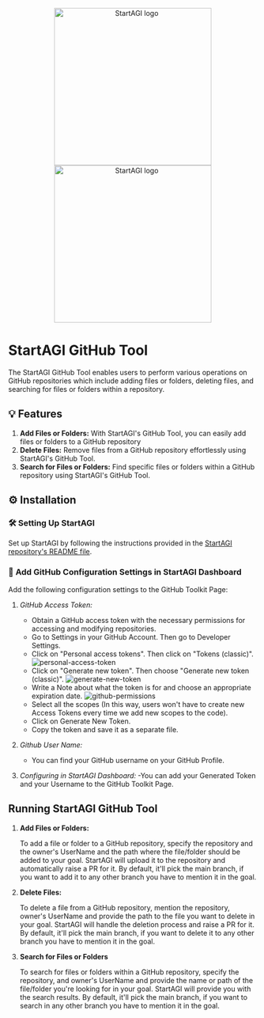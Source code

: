 <p align="center">
  <a href="https://startagi.khulnasoft.com//#gh-light-mode-only">
    <img src="https://startagi.khulnasoft.com/wp-content/uploads/2023/05/Logo-dark.svg" width="318px" alt="StartAGI logo" />
  </a>
  <a href="https://startagi.khulnasoft.com//#gh-dark-mode-only">
    <img src="https://startagi.khulnasoft.com/wp-content/uploads/2023/05/Logo-light.svg" width="318px" alt="StartAGI logo" />
  </a>
</p>

# StartAGI GitHub Tool

The StartAGI GitHub Tool enables users to perform various operations on GitHub repositories which include adding files or folders, deleting files, and searching for files or folders within a repository.

## 💡 Features

1. **Add Files or Folders:** With StartAGI's GitHub Tool, you can easily add files or folders to a GitHub repository
2. **Delete Files:** Remove files from a GitHub repository effortlessly using StartAGI's GitHub Tool. 
3. **Search for Files or Folders:** Find specific files or folders within a GitHub repository using StartAGI's GitHub Tool. 

## ⚙️ Installation

### 🛠 **Setting Up StartAGI**

Set up StartAGI by following the instructions provided in the [StartAGI repository's README file](https://github.com/KhulnaSoft/StartAGI/blob/main/README.md).

### 🔧 **Add GitHub Configuration Settings in StartAGI Dashboard**

Add the following configuration settings to the GitHub Toolkit Page:

1. _GitHub Access Token:_
   - Obtain a GitHub access token with the necessary permissions for accessing and modifying repositories.
    - Go to Settings in your GitHub Account. Then go to Developer Settings.
    - Click on "Personal access tokens". Then click on "Tokens (classic)".
    ![personal-access-token](https://github.com/KhulnaSoft/StartAGI/assets/43145646/ee646cdd-fa04-400b-ae84-e9aee7b46c36)
    - Click on "Generate new token". Then choose "Generate new token (classic)".
    ![generate-new-token](https://github.com/KhulnaSoft/StartAGI/assets/43145646/64f1d681-236a-4008-a5d9-93bb368caaaf)
    - Write a Note about what the token is for and choose an appropriate expiration date.
    ![github-permissions](https://github.com/KhulnaSoft/StartAGI/assets/43145646/757b02e8-0b49-47b8-bfef-5469c0d070eb)
    - Select all the scopes (In this way, users won't have to create new Access Tokens every time we add new scopes to the code).
    - Click on Generate New Token.
    - Copy the token and save it as a separate file. 

2. _Github User Name:_
   - You can find your GitHub username on your GitHub Profile.

3. _Configuring in StartAGI Dashboard:_
   -You can add your Generated Token and your Username to the GitHub Toolkit Page.

## Running StartAGI GitHub Tool

1. **Add Files or Folders:**

   To add a file or folder to a GitHub repository, specify the repository and the owner's UserName and the path where the file/folder should be added to your goal. StartAGI will upload it to the repository and automatically raise a PR for it. By default, it'll pick the main branch, if you want to add it to any other branch you have to mention it in the goal.

2. **Delete Files:**

   To delete a file from a GitHub repository, mention the repository, owner's UserName and provide the path to the file you want to delete in your goal. StartAGI will handle the deletion process and raise a PR for it. By default, it'll pick the main branch, if you want to delete it to any other branch you have to mention it in the goal.

3. **Search for Files or Folders**

   To search for files or folders within a GitHub repository, specify the repository, and owner's UserName and provide the name or path of the file/folder you're looking for in your goal. StartAGI will provide you with the search results. By default, it'll pick the main branch, if you want to search in any other branch you have to mention it in the goal.
 
